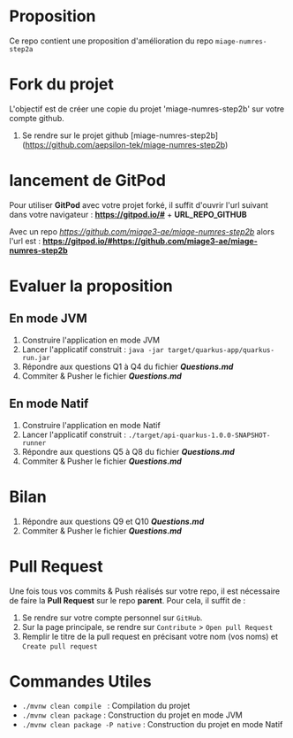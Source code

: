 

# Proposition
Ce repo contient une proposition d'amélioration du repo `miage-numres-step2a`

# Fork du projet
L'objectif est de créer une copie du projet 'miage-numres-step2b' sur votre compte github.

1. Se rendre sur le projet github [miage-numres-step2b] (https://github.com/aepsilon-tek/miage-numres-step2b)

# lancement de GitPod

Pour utiliser  **GitPod** avec votre projet forké, il suffit d'ouvrir  l'url suivant dans votre navigateur :
**https://gitpod.io/#** + **URL_REPO_GITHUB**

Avec un repo _https://github.com/miage3-ae/miage-numres-step2b_ alors l'url est : **https://gitpod.io/#https://github.com/miage3-ae/miage-numres-step2b**


# Evaluer la proposition
## En mode JVM
1. Construire l'application en mode JVM
1. Lancer l'applicatif construit : `java -jar target/quarkus-app/quarkus-run.jar`
1. Répondre aux questions Q1 à Q4 du fichier **_Questions.md_**
1. Commiter  & Pusher le fichier **_Questions.md_**


## En mode Natif
1. Construire l'application en mode Natif
1. Lancer l'applicatif construit : `./target/api-quarkus-1.0.0-SNAPSHOT-runner`
1. Répondre aux questions Q5 à Q8 du fichier **_Questions.md_**
1. Commiter  & Pusher le fichier **_Questions.md_**


# Bilan
1. Répondre aux questions Q9 et Q10   **_Questions.md_**
1. Commiter  & Pusher le fichier **_Questions.md_**


# Pull Request
Une fois tous vos commits & Push réalisés sur votre repo, il est nécessaire de faire la **Pull Request** sur le repo **parent**.
Pour cela, il suffit de :
1. Se rendre sur votre compte personnel sur `GitHub`.
1. Sur la page principale, se rendre sur `Contribute` > `Open pull Request`
1. Remplir le titre de la pull request en précisant votre nom (vos noms) et `Create pull request`

# Commandes Utiles
* ```./mvnw clean compile ``` : Compilation du projet
* ```./mvnw clean package``` : Construction du projet en mode JVM
* ```./mvnw clean package -P native``` : Construction du projet en mode Natif
